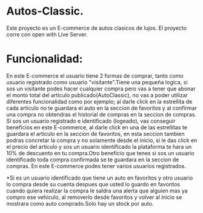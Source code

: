 # Autos-Classic.
Este proyecto es un E-commerce de autos clasicos de lujos.
El proyecto corre con open with Live Server.

# Funcionalidad:
En este E-commerce el usuario tiene 2 formas de comprar, tanto como usuario registrado como usuario "visitante".Tiene una pequeña logica, si sos un visitante podes hacer cualquier compra pero vas a tener que abonar el monto total del articulo publicado(AutoClassic), no vas a poder utilizar diferentes funcionalidad como por ejemplo; al darle click en la estrellita de cada articulo no te guardara el auto en la seccion de favoritos y al confirmar una compra no obtendras el historial de compras en la seccion de compras.
Si sos un usuario registrado e identificado (logeado), vas conseguir beneficios en este E-commerce, al darle click en una de las estrellitas te guardara el articulo en la seccion de favoritos, en esta seccion tambien podras concretar la compra y no solamente desde el inicio, si le das click en el precio del articulo y sos un usuario identificado
la plataforma te hara un 10% de descuento en tu compra.Otro beneficio que tenes si sos un usuario identificado toda compra confirmada se te guardara en la seccion de compras. 
En este E-commerce podes tener varios usuarios registrados.

*Si es un usuario identificado que tiene un auto en favoritos y otro usuario lo compra desde su cuenta despues que usted lo guardo en favoritos cuando quiera realizar la compra le saldra una alerta que alguien mas ya compro ese vehiculo, al removerlo desde favoritos y volver al inicio se mostrara como auto comprado.Solo hay un stock por auto.